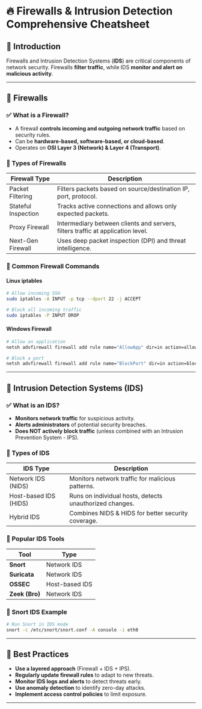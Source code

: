 # 🔥 Firewalls & Intrusion Detection Comprehensive Cheatsheet

## 🔹 Introduction
Firewalls and Intrusion Detection Systems (**IDS**) are critical components of network security. Firewalls **filter traffic**, while IDS **monitor and alert on malicious activity**.

---

## 🔹 Firewalls
### ✅ What is a Firewall?
- A firewall **controls incoming and outgoing network traffic** based on security rules.
- Can be **hardware-based, software-based, or cloud-based**.
- Operates on **OSI Layer 3 (Network) & Layer 4 (Transport)**.

### 📌 Types of Firewalls
| Firewall Type        | Description |
|----------------------|-------------|
| Packet Filtering    | Filters packets based on source/destination IP, port, protocol. |
| Stateful Inspection | Tracks active connections and allows only expected packets. |
| Proxy Firewall     | Intermediary between clients and servers, filters traffic at application level. |
| Next-Gen Firewall  | Uses deep packet inspection (DPI) and threat intelligence. |

### 📌 Common Firewall Commands
#### **Linux iptables**
```sh
# Allow incoming SSH
sudo iptables -A INPUT -p tcp --dport 22 -j ACCEPT

# Block all incoming traffic
sudo iptables -P INPUT DROP
```
#### **Windows Firewall**
```sh
# Allow an application
netsh advfirewall firewall add rule name="AllowApp" dir=in action=allow program="C:\Program Files\App.exe" enable=yes

# Block a port
netsh advfirewall firewall add rule name="BlockPort" dir=in action=block protocol=TCP localport=445
```

---

## 🔹 Intrusion Detection Systems (IDS)
### ✅ What is an IDS?
- **Monitors network traffic** for suspicious activity.
- **Alerts administrators** of potential security breaches.
- **Does NOT actively block traffic** (unless combined with an Intrusion Prevention System - IPS).

### 📌 Types of IDS
| IDS Type           | Description |
|-------------------|-------------|
| Network IDS (NIDS) | Monitors network traffic for malicious patterns. |
| Host-based IDS (HIDS) | Runs on individual hosts, detects unauthorized changes. |
| Hybrid IDS | Combines NIDS & HIDS for better security coverage. |

### 📌 Popular IDS Tools
| Tool | Type |
|------|------|
| **Snort** | Network IDS |
| **Suricata** | Network IDS |
| **OSSEC** | Host-based IDS |
| **Zeek (Bro)** | Network IDS |

### 📌 Snort IDS Example
```sh
# Run Snort in IDS mode
snort -c /etc/snort/snort.conf -A console -i eth0
```

---

## 🔹 Best Practices
- **Use a layered approach** (Firewall + IDS + IPS).
- **Regularly update firewall rules** to adapt to new threats.
- **Monitor IDS logs and alerts** to detect threats early.
- **Use anomaly detection** to identify zero-day attacks.
- **Implement access control policies** to limit exposure.

---